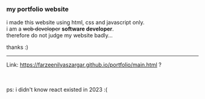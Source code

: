 ### my portfolio website

i made this website using html, css and javascript only.  
i am a  ~~web developer~~  **software developer**.  
therefore do not judge my website badly...  
  
thanks :)

_______________________________________________________________________

Link: https://farzeenilyaszargar.github.io/portfolio/main.html
?

<br><br>ps: i didn't know react existed in 2023 :(
